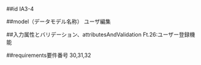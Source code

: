 ##id
IA3-4

##model（データモデル名称）
ユーザ編集

##入力属性とバリデーション、attributesAndValidation
Ft.26:ユーザー登録機能

##requirements要件番号
30,31,32

